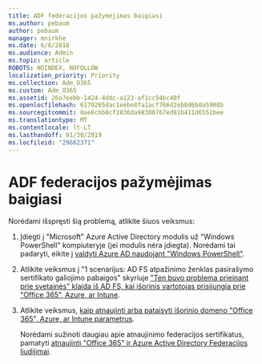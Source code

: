 ```yaml
---
title: ADF federacijos pažymėjimas baigiasi
ms.author: pebaum
author: pebaum
manager: mnirkhe
ms.date: 6/8/2018
ms.audience: Admin
ms.topic: article
ROBOTS: NOINDEX, NOFOLLOW
localization_priority: Priority
ms.collection: Adm_O365
ms.custom: Adm_O365
ms.assetid: 26a7eebb-1424-4ddc-a123-af1cc94bc40f
ms.openlocfilehash: 6170265dac1eebe8fa1acf766d2eb8d6b0a5908b
ms.sourcegitcommit: 0ae6cbb8cf2836da98300767ed81b411d6551bee
ms.translationtype: MT
ms.contentlocale: lt-LT
ms.lasthandoff: 01/30/2019
ms.locfileid: "29662371"
---
```

# <a name="adfs-federation-certificate-expiring"></a>ADF federacijos pažymėjimas baigiasi

Norėdami išspręsti šią problemą, atlikite šiuos veiksmus:
  
1. Įdiegti į "Microsoft" Azure Active Directory modulis už "Windows PowerShell" kompiuteryje (jei modulis nėra įdiegta). Norėdami tai padaryti, eikite į [valdyti Azure AD naudojant "Windows PowerShell"](https://aka.ms/aadposh).
    
2. Atlikite veiksmus į "1 scenarijus: AD FS atpažinimo ženklas pasirašymo sertifikato galiojimo pabaigos" skyriuje ["Ten buvo problema prieinant prie svetainės" klaida iš AD FS, kai išorinis vartotojas prisijungia prie "Office 365", Azure, ar Intune](https://support.microsoft.com/help/2713898/there-was-a-problem-accessing-the-site-error-from-ad-fs-when-a-federat).
    
3. Atlikite veiksmus, [kaip atnaujinti arba pataisyti išorinio domeno "Office 365", Azure, ar Intune parametrus](https://support.microsoft.com/help/2647048/how-to-update-or-repair-the-settings-of-a-federated-domain-in-office-3).
    
    Norėdami sužinoti daugiau apie atnaujinimo federacijos sertifikatus, pamatyti [atnaujinti "Office 365" ir Azure Active Directory Federacijos liudijimai](https://docs.microsoft.com/azure/active-directory/connect/active-directory-aadconnect-o365-certs).
    

